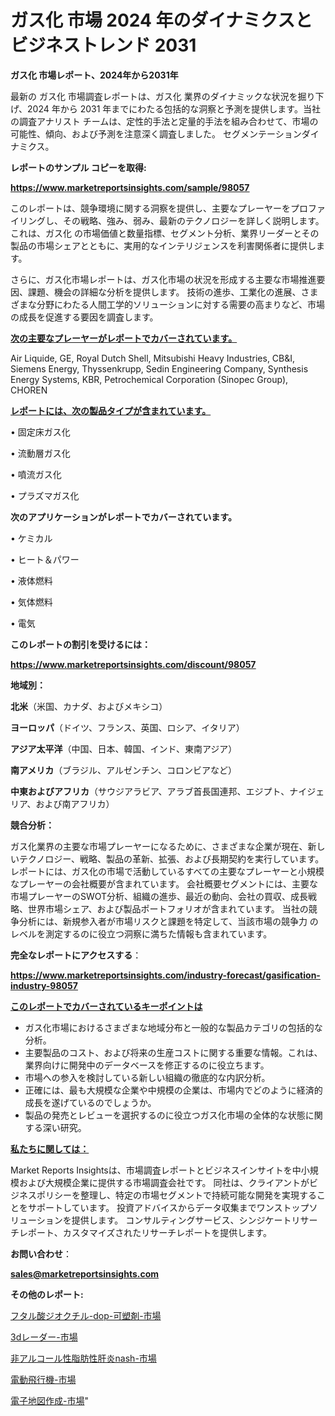 # ガス化 市場 2024 年のダイナミクスとビジネストレンド 2031

<strong>ガス化 市場レポート、2024年から2031年</strong>

最新の ガス化 市場調査レポートは、ガス化 業界のダイナミックな状況を掘り下げ、2024 年から 2031 年までにわたる包括的な洞察と予測を提供します。当社の調査アナリスト チームは、定性的手法と定量的手法を組み合わせて、市場の可能性、傾向、および予測を注意深く調査しました。 セグメンテーションダイナミクス。



<strong>レポートのサンプル コピーを取得:</strong> <a href=https://www.marketreportsinsights.com/sample/98057>

<strong><u>https://www.marketreportsinsights.com/sample/98057</u></strong></a>

このレポートは、競争環境に関する洞察を提供し、主要なプレーヤーをプロファイリングし、その戦略、強み、弱み、最新のテクノロジーを詳しく説明します。 これは、ガス化 の市場価値と数量指標、セグメント分析、業界リーダーとその製品の市場シェアとともに、実用的なインテリジェンスを利害関係者に提供します。

さらに、ガス化市場レポートは、ガス化市場の状況を形成する主要な市場推進要因、課題、機会の詳細な分析を提供します。 技術の進歩、工業化の進展、さまざまな分野にわたる人間工学的ソリューションに対する需要の高まりなど、市場の成長を促進する要因を調査します。



<strong><u>次の主要なプレーヤーがレポートでカバーされています。</u></strong>

Air Liquide, GE, Royal Dutch Shell, Mitsubishi Heavy Industries, CB&I, Siemens Energy, Thyssenkrupp, Sedin Engineering Company, Synthesis Energy Systems, KBR, Petrochemical Corporation (Sinopec Group), CHOREN



<strong><u><b>レポートには、次の製品タイプが含まれています。</b></u></strong>

• 固定床ガス化

• 流動層ガス化

• 噴流ガス化

• プラズマガス化



<strong><b>次のアプリケーションがレポートでカバーされています。</b></strong>

• ケミカル

• ヒート＆パワー

• 液体燃料

• 気体燃料

• 電気



<strong><b>このレポートの割引を受けるには：</b></strong><a href=https://www.marketreportsinsights.com/discount/98057>

<strong><u>https://www.marketreportsinsights.com/discount/98057</u></strong></a>



<strong>地域別：</strong>



<strong>北米</strong>（米国、カナダ、およびメキシコ）



<strong>ヨーロッパ</strong>（ドイツ、フランス、英国、ロシア、イタリア）



<strong>アジア太平洋</strong>（中国、日本、韓国、インド、東南アジア）



<strong>南アメリカ</strong>（ブラジル、アルゼンチン、コロンビアなど）



<strong>中東およびアフリカ</strong>（サウジアラビア、アラブ首長国連邦、エジプト、ナイジェリア、および南アフリカ）



<strong>競合分析：</strong>

ガス化業界の主要な市場プレーヤーになるために、さまざまな企業が現在、新しいテクノロジー、戦略、製品の革新、拡張、および長期契約を実行しています。 レポートには、ガス化の市場で活動しているすべての主要なプレーヤーと小規模なプレーヤーの会社概要が含まれています。 会社概要セグメントには、主要な市場プレーヤーのSWOT分析、組織の進歩、最近の動向、会社の買収、成長戦略、世界市場シェア、および製品ポートフォリオが含まれています。 当社の競争分析には、新規参入者が市場リスクと課題を特定して、当該市場の競争力 のレベルを測定するのに役立つ洞察に満ちた情報も含まれています。



<strong>完全なレポートにアクセスする</strong>：

<a href=https://www.marketreportsinsights.com/industry-forecast/gasification-industry-98057>

<strong><u>https://www.marketreportsinsights.com/industry-forecast/gasification-industry-98057</u></strong></a>



<strong><u><b>このレポートでカバーされているキーポイントは</b></u></strong>
<ul>
  <li>ガス化市場におけるさまざまな地域分布と一般的な製品カテゴリの包括的な分析。</li>
  <li>主要製品のコスト、および将来の生産コストに関する重要な情報。これは、業界向けに開発中のデータベースを修正するのに役立ちます。</li>
  <li>市場への参入を検討している新しい組織の徹底的な内訳分析。</li>
  <li>正確には、最も大規模な企業や中規模の企業は、市場内でどのように経済的成長を遂げているのでしょうか。</li>
  <li>製品の発売とレビューを選択するのに役立つガス化市場の全体的な状態に関する深い研究。</li>
</ul>


<strong><u><b>私たちに関しては：</b></u></strong>

Market Reports Insightsは、市場調査レポートとビジネスインサイトを中小規模および大規模企業に提供する市場調査会社です。 同社は、クライアントがビジネスポリシーを整理し、特定の市場セグメントで持続可能な開発を実現することをサポートしています。 投資アドバイスからデータ収集までワンストップソリューションを提供します。 コンサルティングサービス、シンジケートリサーチレポート、カスタマイズされたリサーチレポートを提供します。



<strong><b>お問い合わせ</b></strong>：

<a href=mailto:sales@marketreportsinsights.com>

<strong><u>sales@marketreportsinsights.com</u></strong></a>



<strong>その他のレポート:</strong>

<a href=https://www.linkedin.com/pulse/フタル酸ジオクチル-dop-可塑剤-市場-2023-swot-分析と最新イノベーション-sjzyf/>フタル酸ジオクチル-dop-可塑剤-市場</a>

<a href=https://www.linkedin.com/pulse/3dレーダー-市場-2023-swot-分析と成長率-2030-analytics-achievers-24-analysis-efrff/>3dレーダー-市場</a>

<a href=https://www.linkedin.com/pulse/非アルコール性脂肪性肝炎nash-市場-2023-最新の-cagr-および成長分析-2030-pr-news-hub-1uluf/>非アルコール性脂肪性肝炎nash-市場</a>

<a href=https://www.linkedin.com/pulse/電動飛行機-市場-2023-最新の-cagr-および成長分析-2030-ht0df/>電動飛行機-市場</a>

<a href=https://www.linkedin.com/pulse/電子地図作成-市場-2023-推進要因と成長機会-2030-pr-news-hub-5xb9f/>電子地図作成-市場</a>"
